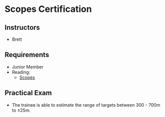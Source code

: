 # Scopes Certification

## Instructors

- Brett

## Requirements

- Junior Member
- Reading:
  - [Scopes](guides/scopes.md)

## Practical Exam

- The trainee is able to estimate the range of targets between 300 - 700m to ±25m.
